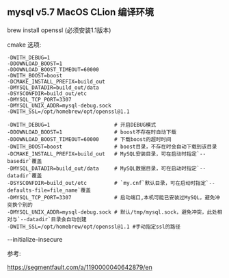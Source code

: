 ## mysql v5.7 MacOS CLion 编译环境

brew install openssl (必须安装1.1版本)

cmake 选项:

```
-DWITH_DEBUG=1
-DDOWNLOAD_BOOST=1
-DDOWNLOAD_BOOST_TIMEOUT=60000
-DWITH_BOOST=boost
-DCMAKE_INSTALL_PREFIX=build_out
-DMYSQL_DATADIR=build_out/data
-DSYSCONFDIR=build_out/etc
-DMYSQL_TCP_PORT=3307
-DMYSQL_UNIX_ADDR=mysql-debug.sock
-DWITH_SSL=/opt/homebrew/opt/openssl@1.1 
```


```
-DWITH_DEBUG=1                     # 开启DEBUG模式
-DDOWNLOAD_BOOST=1                 # boost不存在时自动下载
-DDOWNLOAD_BOOST_TIMEOUT=60000     # 下载boost的超时时间
-DWITH_BOOST=boost                 # boost目录，不存在时会自动下载到该目录
-DCMAKE_INSTALL_PREFIX=build_out   # MySQL安装目录，可在启动时指定`--basedir`覆盖
-DMYSQL_DATADIR=build_out/data     # MySQL数据目录，可在启动时指定`--datadir`覆盖
-DSYSCONFDIR=build_out/etc         # `my.cnf`默认目录，可在启动时指定`--defaults-file=file_name`覆盖
-DMYSQL_TCP_PORT=3307              # 启动端口,本机可能已安装过MySQL，避免冲突换个别的
-DMYSQL_UNIX_ADDR=mysql-debug.sock # 默认/tmp/mysql.sock，避免冲突，此处相对与`--datadir`目录会自动创建
-DWITH_SSL=/opt/homebrew/opt/openssl@1.1 #手动指定ssl的路径
```

--initialize-insecure

参考:

https://segmentfault.com/a/1190000040642879/en

